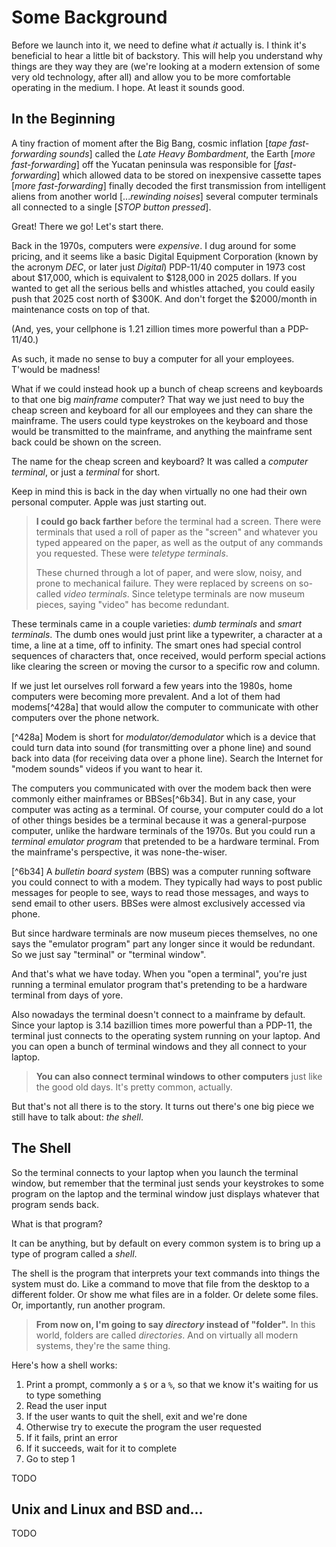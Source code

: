 # Some Background

Before we launch into it, we need to define what _it_ actually is. I
think it's beneficial to hear a little bit of backstory. This will help
you understand why things are they way they are (we're looking at a
modern extension of some very old technology, after all) and allow you
to be more comfortable operating in the medium. I hope. At least it
sounds good.

## In the Beginning

A tiny fraction of moment after the Big Bang, cosmic inflation [_tape
fast-forwarding sounds_] called the _Late Heavy Bombardment_, the Earth
[_more fast-forwarding_] off the Yucatan peninsula was responsible for
[_fast-forwarding_] which allowed data to be stored on inexpensive
cassette tapes [_more fast-forwarding_] finally decoded the first
transmission from intelligent aliens from another world [..._rewinding
noises_] several computer terminals all connected to a single [_STOP
button pressed_].

Great! There we go! Let's start there.

Back in the 1970s, computers were _expensive_. I dug around for some
pricing, and it seems like a basic Digital Equipment Corporation (known
by the acronym _DEC_, or later just _Digital_) PDP-11/40 computer in
1973 cost about $17,000, which is equivalent to $128,000 in 2025
dollars. If you wanted to get all the serious bells and whistles
attached, you could easily push that 2025 cost north of $300K. And don't
forget the $2000/month in maintenance costs on top of that.

(And, yes, your cellphone is 1.21 zillion times more powerful than a
PDP-11/40.)

As such, it made no sense to buy a computer for all your employees.
T'would be madness!

What if we could instead hook up a bunch of cheap screens and keyboards
to that one big _mainframe_ computer? That way we just need to buy the
cheap screen and keyboard for all our employees and they can share the
mainframe. The users could type keystrokes on the keyboard and those
would be transmitted to the mainframe, and anything the mainframe sent
back could be shown on the screen.

The name for the cheap screen and keyboard? It was called a _computer
terminal_, or just a _terminal_ for short.

Keep in mind this is back in the day when virtually no one had their own
personal computer. Apple was just starting out.

> **I could go back farther** before the terminal had a screen. There
> were terminals that used a roll of paper as the "screen" and whatever
> you typed appeared on the paper, as well as the output of any commands
> you requested. These were _teletype terminals_.
>
> These churned through a lot of paper, and were slow, noisy, and prone
> to mechanical failure. They were replaced by screens on so-called
> _video terminals_. Since teletype terminals are now museum pieces,
> saying "video" has become redundant.

These terminals came in a couple varieties: _dumb terminals_ and _smart
terminals_. The dumb ones would just print like a typewriter, a
character at a time, a line at a time, off to infinity. The smart ones
had special control sequences of characters that, once received, would
perform special actions like clearing the screen or moving the cursor to
a specific row and column.

If we just let ourselves roll forward a few years into the 1980s, home
computers were becoming more prevalent. And a lot of them had
modems[^428a] that would allow the computer to communicate with other
computers over the phone network.

[^428a] Modem is short for _modulator/demodulator_ which is a device
that could turn data into sound (for transmitting over a phone line) and
sound back into data (for receiving data over a phone line). Search the
Internet for "modem sounds" videos if you want to hear it.

The computers you communicated with over the modem back then were
commonly either mainframes or BBSes[^6b34]. But in any case, your
computer was acting as a terminal. Of course, your computer could do a
lot of other things besides be a terminal because it was a
general-purpose computer, unlike the hardware terminals of the 1970s.
But you could run a _terminal emulator program_ that pretended to be a
hardware terminal. From the mainframe's perspective, it was
none-the-wiser.

[^6b34] A _bulletin board system_ (BBS) was a computer running software
you could connect to with a modem. They typically had ways to post
public messages for people to see, ways to read those messages, and ways
to send email to other users. BBSes were almost exclusively accessed via
phone.

But since hardware terminals are now museum pieces themselves, no one
says the "emulator program" part any longer since it would be redundant.
So we just say "terminal" or "terminal window".

And that's what we have today. When you "open a terminal", you're just
running a terminal emulator program that's pretending to be a hardware
terminal from days of yore.

Also nowadays the terminal doesn't connect to a mainframe by default.
Since your laptop is 3.14 bazillion times more powerful than a PDP-11,
the terminal just connects to the operating system running on your
laptop. And you can open a bunch of terminal windows and they all
connect to your laptop.

> **You can also connect terminal windows to other computers** just like
> the good old days. It's pretty common, actually.

But that's not all there is to the story. It turns out there's one big
piece we still have to talk about: _the shell_.

## The Shell

So the terminal connects to your laptop when you launch the terminal
window, but remember that the terminal just sends your keystrokes to
some program on the laptop and the terminal window just displays
whatever that program sends back.

What is that program?

It can be anything, but by default on every common system is to bring up
a type of program called a _shell_.

The shell is the program that interprets your text commands into things
the system must do. Like a command to move that file from the desktop to
a different folder. Or show me what files are in a folder. Or delete
some files. Or, importantly, run another program.

> **From now on, I'm going to say _directory_ instead of "folder".** In
> this world, folders are called _directories_. And on virtually all
> modern systems, they're the same thing.

Here's how a shell works:

1. Print a prompt, commonly a `$` or a `%`, so that we know it's waiting
   for us to type something
2. Read the user input
3. If the user wants to quit the shell, exit and we're done
4. Otherwise try to execute the program the user requested
5. If it fails, print an error
6. If it succeeds, wait for it to complete
7. Go to step 1

TODO

## Unix and Linux and BSD and...

TODO

